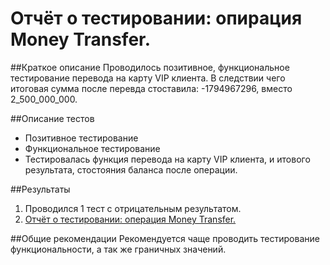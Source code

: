 # Отчёт о тестировании: опирация Money Transfer.

##Краткое описание
Проводилось позитивное, функциональное тестирование перевода на карту VIP клиента.
В следствии чего итоговая сумма после перевда стоставила:
-1794967296, вместо 2_500_000_000.

##Описание тестов
* Позитивное тестирование
* Функциональное тестирование
* Тестировалась функция перевода на карту VIP клиента, и итового результата, стостояния баланса после операции.

##Результаты
1) Проводился 1 тест с отрицательным результатом.
2) [Отчёт о тестировании: операция Money Transfer.](https://github.com/Ilya-Erokhin/Project2.1.1.1/issues/1)

##Общие рекомендации
Рекомендуется чаще проводить тестирование функциональности, а так же граничных значений.